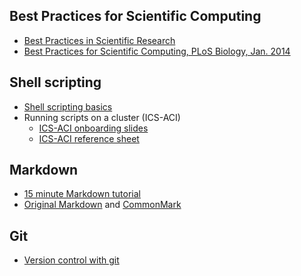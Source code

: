 ## Best Practices for Scientific Computing

* [Best Practices in Scientific Research][best]
* [Best Practices for Scientific Computing, PLoS Biology, Jan. 2014][bestpub]

[best]: docs/best_practices.html
[bestpub]: http://dx.doi.org/10.1371/journal.pbio.1001745


## Shell scripting

* [Shell scripting basics][scshell]
* Running scripts on a cluster (ICS-ACI)
  * [ICS-ACI onboarding slides][acionb]
  * [ICS-ACI reference sheet][aciref]

[scshell]: http://swcarpentry.github.io/shell-novice
[aciref]: https://ics.psu.edu/wp-content/uploads/2015/07/referenceSheet.pdf
[acionb]: https://ics.psu.edu/wp-content/uploads/2016/03/ICS-ACI__Onboarding.pdf


## Markdown

* [15 minute Markdown tutorial][md15min]
* [Original Markdown][markdown] and [CommonMark][commonmark]

[md15min]: http://commonmark.org/help/tutorial
[markdown]: https://daringfireball.net/projects/markdown
[commonmark]: http://commonmark.org


## Git

* [Version control with git][socgit]

[socgit]: http://swcarpentry.github.io/git-novice/

